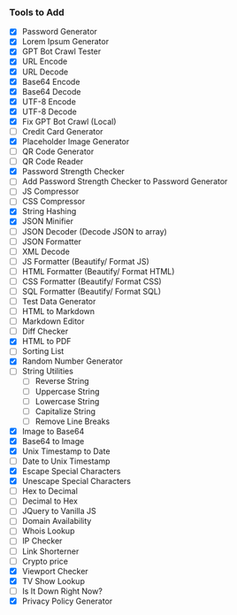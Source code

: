 ### Tools to Add

- [X] Password Generator
- [X] Lorem Ipsum Generator
- [X] GPT Bot Crawl Tester
- [X] URL Encode
- [X] URL Decode
- [X] Base64 Encode
- [X] Base64 Decode
- [X] UTF-8 Encode
- [X] UTF-8 Decode
- [X] Fix GPT Bot Crawl (Local)
- [ ] Credit Card Generator
- [X] Placeholder Image Generator
- [ ] QR Code Generator
- [ ] QR Code Reader
- [X] Password Strength Checker
- [ ] Add Password Strength Checker to Password Generator
- [ ] JS Compressor
- [ ] CSS Compressor
- [X] String Hashing
- [X] JSON Minifier
- [ ] JSON Decoder (Decode JSON to array)
- [ ] JSON Formatter
- [ ] XML Decode
- [ ] JS Formatter (Beautify/ Format JS)
- [ ] HTML Formatter (Beautify/ Format HTML)
- [ ] CSS Formatter (Beautify/ Format CSS)
- [ ] SQL Formatter (Beautify/ Format SQL)
- [ ] Test Data Generator
- [ ] HTML to Markdown
- [ ] Markdown Editor
- [ ] Diff Checker
- [X] HTML to PDF
- [ ] Sorting List
- [X] Random Number Generator
- [ ] String Utilities
  - [ ] Reverse String
  - [ ] Uppercase String
  - [ ] Lowercase String
  - [ ] Capitalize String
  - [ ] Remove Line Breaks
- [X] Image to Base64
- [X] Base64 to Image
- [X] Unix Timestamp to Date
- [ ] Date to Unix Timestamp
- [X] Escape Special Characters
- [X] Unescape Special Characters
- [ ] Hex to Decimal
- [ ] Decimal to Hex
- [ ] JQuery to Vanilla JS
- [ ] Domain Availability
- [ ] Whois Lookup
- [ ] IP Checker
- [ ] Link Shorterner
- [ ] Crypto price
- [X] Viewport Checker
- [X] TV Show Lookup
- [ ] Is It Down Right Now?
- [X] Privacy Policy Generator

